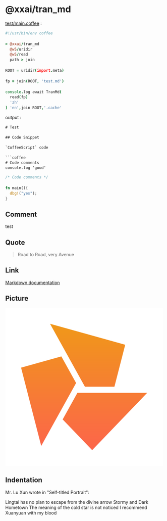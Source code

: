 [‼️]: ✏️README.mdt

# @xxai/tran_md

[test/main.coffee](./test/main.coffee) :

```coffee
#!/usr/bin/env coffee

> @xxai/tran_md
  @w5/uridir
  @w5/read
  path > join

ROOT = uridir(import.meta)

fp = join(ROOT, 'test.md')

console.log await TranMd(
  read(fp)
  'zh'
) 'en',join ROOT,'.cache'
```

output :

```
# Test

## Code Snippet

`CoffeeScript` code

```coffee
# Code comments
console.log 'good'

```

```rust
/* Code comments */

fn main(){
  dbg!("yes");
}
```

## Comment

<!-- 单行 HTML 注释 --> 

test

<!--
多行
HTML
注释
-->

## Quote

> Road to Road, very Avenue

## Link

[Markdown documentation](https://github.com/xxai-art/xxai-art-md)

## Picture

![xxAI.Art Brand Identity](https://raw.githubusercontent.com/xxai-art/web/main/file/svg/logo.svg)

## Indentation

Mr. Lu Xun wrote in "Self-titled Portrait":

  Lingtai has no plan to escape from the divine arrow
  Stormy and Dark Hometown
  The meaning of the cold star is not noticed
  I recommend Xuanyuan with my blood
```
